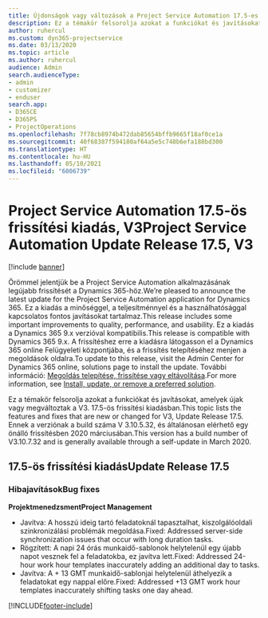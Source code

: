 ```yaml
---
title: Újdonságok vagy változások a Project Service Automation 17.5-es gyorsjavításának V3 változatában
description: Ez a témakör felsorolja azokat a funkciókat és javításokat, amelyek elérhetők a Project Service Automation V3. 17.5-os frissítési kiadásában.
author: ruhercul
ms.custom: dyn365-projectservice
ms.date: 03/13/2020
ms.topic: article
ms.author: ruhercul
audience: Admin
search.audienceType:
- admin
- customizer
- enduser
search.app:
- D365CE
- D365PS
- ProjectOperations
ms.openlocfilehash: 7f78cb8974b472dab85654bffb9665f18af0ce1a
ms.sourcegitcommit: 40f68387f594180af64a5e5c748b6efa188bd300
ms.translationtype: HT
ms.contentlocale: hu-HU
ms.lasthandoff: 05/10/2021
ms.locfileid: "6006739"
---
```

# <a name="project-service-automation-update-release-175-v3"></a><span data-ttu-id="7c1d5-103">Project Service Automation 17.5-ös frissítési kiadás, V3</span><span class="sxs-lookup"><span data-stu-id="7c1d5-103">Project Service Automation Update Release 17.5, V3</span></span>

[!include [banner](../includes/psa-now-project-operations.md)]

<span data-ttu-id="7c1d5-104">Örömmel jelentjük be a Project Service Automation alkalmazásának legújabb frissítését a Dynamics 365-höz.</span><span class="sxs-lookup"><span data-stu-id="7c1d5-104">We’re pleased to announce the latest update for the Project Service Automation application for Dynamics 365.</span></span> <span data-ttu-id="7c1d5-105">Ez a kiadás a minőséggel, a teljesítménnyel és a használhatósággal kapcsolatos fontos javításokat tartalmaz.</span><span class="sxs-lookup"><span data-stu-id="7c1d5-105">This release includes some important improvements to quality, performance, and usability.</span></span>  <span data-ttu-id="7c1d5-106">Ez a kiadás a Dynamics 365 9.x verzióval kompatibilis.</span><span class="sxs-lookup"><span data-stu-id="7c1d5-106">This release is compatible with Dynamics 365 9.x.</span></span> <span data-ttu-id="7c1d5-107">A frissítéshez erre a kiadásra látogasson el a Dynamics 365 online Felügyeleti központjába, és a frissítés telepítéséhez menjen a megoldások oldalra.</span><span class="sxs-lookup"><span data-stu-id="7c1d5-107">To update to this release, visit the Admin Center for Dynamics 365 online, solutions page to install the update.</span></span> <span data-ttu-id="7c1d5-108">További információ: [Megoldás telepítése, frissítése vagy eltávolítása](/power-platform/admin/install-remove-preferred-solution).</span><span class="sxs-lookup"><span data-stu-id="7c1d5-108">For more information, see [Install, update, or remove a preferred solution](/power-platform/admin/install-remove-preferred-solution).</span></span>

<span data-ttu-id="7c1d5-109">Ez a témakör felsorolja azokat a funkciókat és javításokat, amelyek újak vagy megváltoztak a V3. 17.5-ös frissítési kiadásban.</span><span class="sxs-lookup"><span data-stu-id="7c1d5-109">This topic lists the features and fixes that are new or changed for V3, Update Release 17.5.</span></span> <span data-ttu-id="7c1d5-110">Ennek a verziónak a build száma V 3.10.5.32, és általánosan elérhető egy önálló frissítésben 2020 márciusában.</span><span class="sxs-lookup"><span data-stu-id="7c1d5-110">This version has a build number of V3.10.7.32 and is generally available through a self-update in March 2020.</span></span>


## <a name="update-release-175"></a><span data-ttu-id="7c1d5-111">17.5-ös frissítési kiadás</span><span class="sxs-lookup"><span data-stu-id="7c1d5-111">Update Release 17.5</span></span>

### <a name="bug-fixes"></a><span data-ttu-id="7c1d5-112">Hibajavítások</span><span class="sxs-lookup"><span data-stu-id="7c1d5-112">Bug fixes</span></span>


<span data-ttu-id="7c1d5-113">**Projektmenedzsment**</span><span class="sxs-lookup"><span data-stu-id="7c1d5-113">**Project Management**</span></span>

- <span data-ttu-id="7c1d5-114">Javítva: A hosszú ideig tartó feladatoknál tapasztalhat, kiszolgálóoldali szinkronizálási problémák megoldása.</span><span class="sxs-lookup"><span data-stu-id="7c1d5-114">Fixed: Addressed server-side synchronization issues that occur with long duration tasks.</span></span>
- <span data-ttu-id="7c1d5-115">Rögzített: A napi 24 órás munkaidő-sablonok helytelenül egy újabb napot vesznek fel a feladatokba, ez javítva lett.</span><span class="sxs-lookup"><span data-stu-id="7c1d5-115">Fixed: Addressed 24-hour work hour templates inaccurately adding an additional day to tasks.</span></span>
- <span data-ttu-id="7c1d5-116">Javítva: A + 13 GMT munkaidő-sablonjai helytelenül áthelyezik a feladatokat egy nappal előre.</span><span class="sxs-lookup"><span data-stu-id="7c1d5-116">Fixed: Addressed +13 GMT work hour templates inaccurately shifting tasks one day ahead.</span></span>



[!INCLUDE[footer-include](../includes/footer-banner.md)]